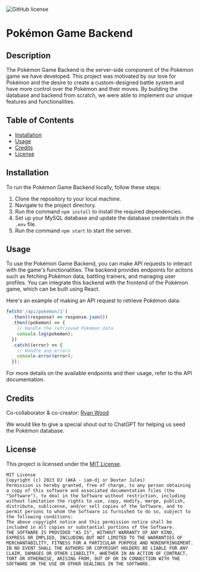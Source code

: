 ![GitHub license](https://img.shields.io/badge/license-MIT-black.svg)

# Pokémon Game Backend

## Description

The Pokémon Game Backend is the server-side component of the Pokémon game we have developed. This project was motivated by our love for Pokémon and the desire to create a custom-designed battle system and have more control over the Pokémon and their moves. By building the database and backend from scratch, we were able to implement our unique features and functionalities.

## Table of Contents

- [Installation](#installation)
- [Usage](#usage)
- [Credits](#credits)
- [License](#license)

## Installation

To run the Pokémon Game Backend locally, follow these steps:

1. Clone the repository to your local machine.
2. Navigate to the project directory.
3. Run the command `npm install` to install the required dependencies.
4. Set up your MySQL database and update the database credentials in the `.env` file.
5. Run the command `npm start` to start the server.

## Usage

To use the Pokémon Game Backend, you can make API requests to interact with the game's functionalities. The backend provides endpoints for actions such as fetching Pokémon data, battling trainers, and managing user profiles. You can integrate this backend with the frontend of the Pokémon game, which can be built using React.

Here's an example of making an API request to retrieve Pokémon data:

```javascript
fetch('/api/pokemon/1')
  .then((response) => response.json())
  .then((pokemon) => {
    // Handle the retrieved Pokémon data
    console.log(pokemon);
  })
  .catch((error) => {
    // Handle any errors
    console.error(error);
  });
```

For more details on the available endpoints and their usage, refer to the API documentation.

## Credits

Co-collaborator & co-creator: [Ryan Wood](https://github.com/ryanwood2334)

We would like to give a special shout out to ChatGPT for helping us seed the Pokémon database.

## License

This project is licensed under the [MIT License](LICENSE).

```
MIT License
Copyright (c) 2023 DJ (AKA - iam-dj or Dexter Jules)
Permission is hereby granted, free of charge, to any person obtaining a copy of this software and associated documentation files (the "Software"), to deal in the Software without restriction, including without limitation the rights to use, copy, modify, merge, publish, distribute, sublicense, and/or sell copies of the Software, and to permit persons to whom the Software is furnished to do so, subject to the following conditions:
The above copyright notice and this permission notice shall be included in all copies or substantial portions of the Software.
THE SOFTWARE IS PROVIDED "AS IS", WITHOUT WARRANTY OF ANY KIND, EXPRESS OR IMPLIED, INCLUDING BUT NOT LIMITED TO THE WARRANTIES OF MERCHANTABILITY, FITNESS FOR A PARTICULAR PURPOSE AND NONINFRINGEMENT. IN NO EVENT SHALL THE AUTHORS OR COPYRIGHT HOLDERS BE LIABLE FOR ANY CLAIM, DAMAGES OR OTHER LIABILITY, WHETHER IN AN ACTION OF CONTRACT, TORT OR OTHERWISE, ARISING FROM, OUT OF OR IN CONNECTION WITH THE SOFTWARE OR THE USE OR OTHER DEALINGS IN THE SOFTWARE.
```
